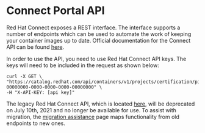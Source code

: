 # Connect Portal API

Red Hat Connect exposes a REST interface. The interface supports a number of endpoints which can be used to automate the work of keeping your container images up to date. Official documentation for the Connect API can be found [here](https://catalog.redhat.com/api/containers/v1/ui/).

In order to use the API, you need to use Red Hat Connect API keys. The keys will need to be included in the request as shown below:

```text
curl -X GET \
"https://catalog.redhat.com/api/containers/v1/projects/certification/pid/ospid-00000000-0000-0000-0000-00000000" \
-H "X-API-KEY: [api key]"
```

The legacy Red Hat Connect API, which is located [here](https://connect.redhat.com/api-docs), will be deprecated on July 10th, 2021 and no longer be available for use. To assist with migration, the [migration assistance](old-new-api-mappings.md) page maps functionality from old endpoints to new ones.

